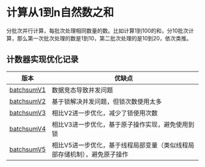 # 计算从1到n自然数之和

分批次并行计算，每批次处理相同数量的数。比如计算1到100的和，分10批次计算，那么第一次批次处理的数是1到10，第二批次处理的是10到20，依次类推。

## 计数器实现优化记录

版本 | 优缺点
--- | ---
[batchsumV1](./batchsumV1.c) | 数据竞态导致并发问题
[batchsumV2](./batchsumV2.c) | 基于锁解决并发问题，但锁次数使用太多
[batchsumV3](./batchsumV3.c) | 相比V2进一步优化，减少了锁使用次数
[batchsumV4](./batchsumV4.c) | 相比V3进一步优化，基于原子操作实现，避免使用到锁
[batchsumV5](./batchsumV5.c)   | 相比V5进一步优化，基于线程局部变量（类似线程局部存储机制），避免原子操作